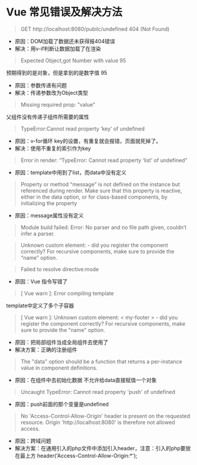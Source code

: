 # Vue 常见错误及解决方法



> GET http://localhost:8080/pubilc/undefined 404 (Not Found)

- 原因：DOM加载了数据还未获得报404错误
- 解决：用v-if判断让数据加载了在渲染



> Expected Object,got Number with value 95

预期得到的是对象，但是拿到的是数字值 95

- 原因：参数传递有问题
- 解决：传递参数改为Object类型



> Missing required prop: "value"

父组件没有传递子组件所需要的属性



> TypeError:Cannot read property ‘key’ of undefined

- 原因：v-for循环 key的设置，有重复就会报错，页面就死掉了。
- 解决：使用不重复的索引作为key



> Error in render: “TypeError: Cannot read property ‘list’ of undefined”

- 原因：template中用到了list，而data中没有定义

> Property or method “message” is not defined on the instance but referenced during render. Make sure that this property is reactive, either in the data option, or for class-based components, by initializing the property

- 原因：message属性没有定义



> Module build failed: Error: No parser and no file path given, couldn’t infer a parser.



>  Unknown custom element: - did you register the component correctly? For recursive components, make sure to provide the “name” option.

> Failed to resolve directive:mode

-  原因：Vue 指令写错了



> [ Vue warn ]: Error compiling template

template中定义了多个子容器



> [ Vue warn ]: Unknown custom element: < my-footer > - did you register the component correctly? For recursive components, make sure to provide the "name" option.

- 原因：把局部组件当成全局组件去使用了
- 解决方案：正确的注册组件



>    The "data" option should be a function that returns a per-instance value in component definitions.

- 原因：在组件中去初始化数据 不允许给data直接赋值一个对象



> Uncaught TypeError: Cannot read property 'push' of undefined

- 原因：push前面的那个变量是undefined



> No 'Access-Control-Allow-Origin' header is present on the requested resource. Origin 'http://localhost:8080' is therefore not allowed access.

- 原因：跨域问题
- 解决方案：在通用引入的php文件中添加引入header，注意：引入的php要放在最上方 header('Access-Control-Allow-Origin:*');
